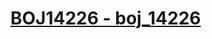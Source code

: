 # [BOJ14226 - boj_14226](https://www.acmicpc.net/problem/14226)
<!--tags: bfs, dp, graph, traversal-->
